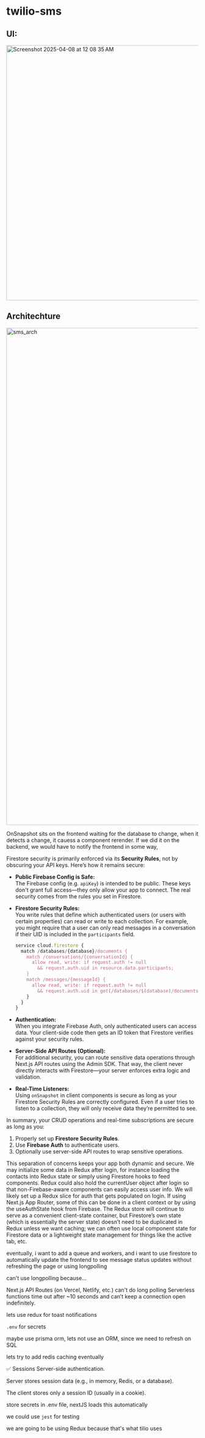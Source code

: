 # twilio-sms


## UI:

<img width="667" alt="Screenshot 2025-04-08 at 12 08 35 AM" src="https://github.com/user-attachments/assets/e25fe8de-9393-47b6-824f-6a882ff55129" />

## Architechture

<img width="1300" alt="sms_arch" src="https://github.com/user-attachments/assets/95ab688d-c8de-4d37-b686-09cdf1b6e49f" />


OnSnapshot sits on the frontend waiting for the database to change, when it detects a change, it cauess a component rerender. If we did it on the backend, we would have to notify the frontend in some way, 

Firestore security is primarily enforced via its **Security Rules**, not by obscuring your API keys. Here’s how it remains secure:

- **Public Firebase Config is Safe:**  
  The Firebase config (e.g. `apiKey`) is intended to be public. These keys don't grant full access—they only allow your app to connect. The real security comes from the rules you set in Firestore.

- **Firestore Security Rules:**  
  You write rules that define which authenticated users (or users with certain properties) can read or write to each collection. For example, you might require that a user can only read messages in a conversation if their UID is included in the `participants` field.

  ```js
  service cloud.firestore {
    match /databases/{database}/documents {
      match /conversations/{conversationId} {
        allow read, write: if request.auth != null
          && request.auth.uid in resource.data.participants;
      }
      match /messages/{messageId} {
        allow read, write: if request.auth != null
          && request.auth.uid in get(/databases/$(database)/documents/conversations/$(request.resource.data.conversationId)).data.participants;
      }
    }
  }
  ```

- **Authentication:**  
  When you integrate Firebase Auth, only authenticated users can access data. Your client-side code then gets an ID token that Firestore verifies against your security rules.

- **Server-Side API Routes (Optional):**  
  For additional security, you can route sensitive data operations through Next.js API routes using the Admin SDK. That way, the client never directly interacts with Firestore—your server enforces extra logic and validation.

- **Real-Time Listeners:**  
  Using `onSnapshot` in client components is secure as long as your Firestore Security Rules are correctly configured. Even if a user tries to listen to a collection, they will only receive data they’re permitted to see.

In summary, your CRUD operations and real-time subscriptions are secure as long as you:
1. Properly set up **Firestore Security Rules**.
2. Use **Firebase Auth** to authenticate users.
3. Optionally use server-side API routes to wrap sensitive operations.

This separation of concerns keeps your app both dynamic and secure.
We may initialize some data in Redux after login, for instance loading the contacts into Redux state or simply using Firestore hooks to feed components. Redux could also hold the currentUser object after login so that non-Firebase-aware components can easily access user info. We will likely set up a Redux slice for auth that gets populated on login. If using Next.js App Router, some of this can be done in a client context or by using the useAuthState hook from Firebase. The Redux store will continue to serve as a convenient client-state container, but Firestore’s own state (which is essentially the server state) doesn’t need to be duplicated in Redux unless we want caching; we can often use local component state for Firestore data or a lightweight state management for things like the active tab, etc.


eventually, i want to add a queue and workers, and i want to use firestore to automatically update the frontend to see message status updates without refreshing the page or using longpolling

can't use longpolling because...

Next.js API Routes (on Vercel, Netlify, etc.) can't do long polling
Serverless functions time out after ~10 seconds and can’t keep a connection open indefinitely.

lets use redux for toast notifications

`.env` for secrets

maybe use prisma orm, lets not use an ORM, since we need to refresh on SQL


lets try to add redis caching eventually

✅ Sessions
Server-side authentication.

Server stores session data (e.g., in memory, Redis, or a database).

The client stores only a session ID (usually in a cookie).


store secrets in .env file, nextJS loads this automatically


we could use `jest` for testing


we are going to be using Redux because that's what tilio uses
